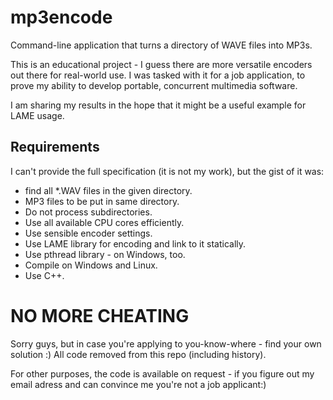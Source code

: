 # mp3encode
Command-line application that turns a directory of WAVE files into MP3s. 

This is an educational project - I guess there are more versatile encoders out there for real-world use. I was tasked with it for a job application, to prove my ability to develop portable, concurrent multimedia software.  

I am sharing my results in the hope that it might be a useful example for LAME usage.

## Requirements
I can't provide the full specification (it is not my work), but the gist of it was:
 * find all *.WAV files in the given directory.
 * MP3 files to be put in same directory.
 * Do not process subdirectories.
 * Use all available CPU cores efficiently.
 * Use sensible encoder settings.
 * Use LAME library for encoding and link to it statically.
 * Use pthread library - on Windows, too.
 * Compile on Windows and Linux.
 * Use C++.
 
 
# NO MORE CHEATING
Sorry guys, but in case you're applying to you-know-where - find your own solution :)
All code removed from this repo (including history).

For other purposes, the code is available on request - if you figure out my email adress and can convince me you're not a job applicant:)
